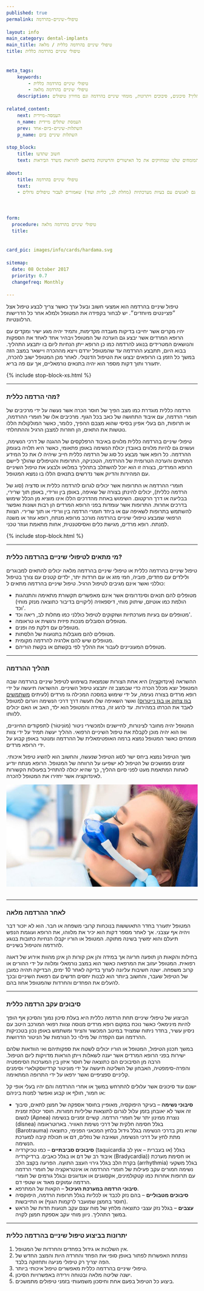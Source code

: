 ```yaml
---
published: true
permalink: טיפולי-שיניים-בהרדמה

layout: info
main_category: dental-implants
main_title: טיפולי שיניים בהרדמה כללית / מלאה
title: טיפולי שיניים בהרדמה כללית

    
meta_tags:
    keywords:
        - טיפולי שיניים בהרדמה כללית
        - טיפולי שיניים בהרדמה מלאה
    description: טיפולי שיניים בהרדמה מלאה - כל מה שרציתם לדעת על טיפולי שיניים בהרדמה כללית והרדמה מלאה, למי זה מתאים? כיצד מבוצע ההליך? סיכונים, סיבוכים ויתרונות, מומחי שיניים בהרדמה וגם מחירון טיפולים

related_content:
    next: העמסה-מיידית
    n_name: העמסת שתלים מיידית
    prev: השתלות-שיניים-ביום-אחד
    p_name: השתלות שיניים ביום

stop_block: 
    title: חשוב שתדעו
    text: צריכים לעבור טיפול מורכב ומעוניינים לסיים איתו מהר? אפשר לעבור טיפולים בהרדמה כללית ולסיים כמעט עם הכל במפגש אחד אולם חשוב שתעברו את ההליך במרפאה מסודרת שיש לה רשיונות לבצע ניתוחי שיניים בהרדמה. התייעצו עם המומחים שלנו שמחזיקים את כל האישורים והרשיונות בהתאם להוראות משרד הביראות.
        
about:
    title: טיפולי שיניים בהרדמה
    text: 
    - טיפולי שיניים בהרדמה כללית או הרדמה מלאה מתאימים למטופלים הסובלים מפחד וחרדה דנטלית, חמי מזג, ילדים קטנים עם צורך בטיפול כוללני ושאינם מגיבים לטיפול הרגיל וגם לאנשים עם בעיות תקשורת מסויימות כגון אוטיזם, שיתוק מוחי, דיספאזיה וכד'. ההרדמה הכללית מתאימה בכפוף לאישור מרדים גם לאנשים עם בעיות מערכתיות (מחלת לב, כליות ועוד) שאמורים לעבור טיפולים גדולים.

   

form:
  procedure: טיפולי שיניים בהרדמה מלאה
  title: 


card_pic: images/info/cards/hardama.svg
  
sitemap: 
  date: 08 October 2017
  priority: 0.7
  changefreq: Monthly

---
```

טיפול שיניים בהרדמה הוא אמצעי חשוב ובעל ערך כאשר צריך לבצע טיפול אצל ״פציינטים מיוחדים״. יש לבחור בקפידה את המטופל ולמלא אחר כל הדרישות הרלוונטיות.

יהיו מקרים אשר יחייבו בדיקות מעבדה מקדימות, ותמיד יהיה מגע ישיר ומקדים עם הרופא המרדים אשר יבצע גם הערכה של המטופל ויבהיר אחד לאחד את הספקות והנושאים המטרידים בנוגע להרדמה כמו כן הרופא ייתן הנחיות ליום בו יתבצע התהליך. בבוא היום, תתבצע ההרדמה עד שהמטופל יורדם וייצא מההכרה ויישאר במצב הזה במשך כל הזמן בו הרופאים יבצעו את הטיפול הדנטלי. לאחר מכן המטופל ישוב להכרה, יתעורר ותוך דקות מספר הוא יהיה בתנאים נורמאליים, אך עם פה בריא.

 {% include stop-block-xs.html %}  

- - - - - -

###  מהי הרדמה כללית?

הרדמה כללית מוגדרת כמו מצב הפיך של חוסר הכרה אשר נעשה על ידי מרכיבים של חומרי הרדמה, עם איבוד התחושה של כאב בכל הגוף. מרכיבים אלו של חומרי ההרדמה, או תרופות, הם בעלי אפיון בסיסי שהוא מצבם ההפיך, כלומר, כאשר המולקולות הללו נוטשות את התאים, הן חוזרות למצבן הרגיל וההתחלתי. 

טיפולי שיניים בהרדמה כללית מלווים באיבוד הרפלקסים של ההגנה של דרכי הנשימה, ועשוים גם להיות מלווים באובדן יכולת הנשימה באופן פתאומי, כאשר היא תלויה בעומק ההרדמה. כל רופא אשר מבצע כל סוג של הרדמה כללית חייב שיהיה לו את כל המידע המתאים והערכה הטרומית של ההרדמה, הטכניקה, התרופות והטיפולים שהולך ליישם הרופא המרדים, בצורה זו הוא יוכל להשתלב בתהליך במלואו ולבצע את טיפול השיניים עם המהירות והדיוק אשר נדרשים בתנאים הללו בו נמצא המטופל. 

חומרי ההרדמה או התרופות אשר יכולים לגרום להרדמה כללית או סדציה (סוג של הרדמה כללית), יכולים להינתן בצורה של שאיפה, באופן בין וורידי, באופן תוך שרירי, בבליעה או דרך הרקטום. השימוש באחת מהדרכים הללו אינו מוציא מן הכלל שימוש בדרכים אחרות. התרופות אשר עומדות בפני הרופא המרדים הן רבות ושונות ואפשר להשתמש בתרופות לשאיפה עם או ביחד חומרי הרדמה בין וורידי או תוך שרירי. הצוות הרפואי שמבצע טיפולי שיניים בהרדמה מורכב מרופא מנתח, רופא עוזר או משנה למנתח. רופא מרדים, מגישת כלים ואסיסטנטית, אחות מתאמת ועוזר טכני.

 {% include stop-block.html %}  

- - - - - -

###  מי מתאים לטיפולי שיניים בהרדמה כללית?

טיפול שיניים בהרדמה כללית או טיפולי שיניים בהרדמה מלאה יכולים להתאים למבוגרים ולילדים עם פחדים, פוביה, חמי מזג או עם חרדות יתר, ילדים קטנים עם צורך בטיפול כוללני ואשר אינם מגיבים לטיפול הרגיל. טיפול שיניים בהרדמה מתאים ל:

- מטופלים להם תנאים וסינדרומים אשר אינם מאפשרים תקשורת מתאימה והתנהגות הולמת כמו אוטיזם, שיתוק מוחי, דיספאזיה (ליקויים בדיבור כתוצאה מנזק מוחי) וכד'.
- מטופלים עם בעיות מערכתיות ושזקוקים לטיפול כוללני כמו מחלות לב, ריאה וכד'.
- מטופלים הסובלים מנכות פיזית ורגשית או טראומה.
- מטופלים עם דלקת פה ופנים.
- מטופלים להם מוגבלות בתנועות של הלסתות.
- מטופלים שיש להם אלרגיה להרדמה מקומית.
- מטופלים המעוניינים לעבור את ההליך לפי בקשתם או בקשת הוריהם.

- - - - - -

###  תהליך ההרדמה

ההשראה (אִינְדּוּקְצְיָה) היא אחת הצורות שנמצאת בשימוש לטיפול שיניים בהרדמה שבה המטופל יוצא מכלל הכרה כדי שבמצב זה יתבצע טיפול השיניים. ההשראה תיעשה על ידי רופא מרדים בצורה נעימה, על ידי שימוש במסכה המכילה גז מרדים (לעיתים [משתמשים בגז צחוק או בגז נייטרוס](/טיפולי-שיניים-בגז-צחוק)) ואשר השאיפה שלו תעשה דרך דרכי הנשימה ויגרום למטופל לאבד את הכרתו במהירות. עד לרגע זה, במידה והמטופל הוא ילד, האב או האם יכולים ללוותו. 

המטופל יהיה מחובר לצינורות, לחיישנים ולמכשירי ניטור (מוֹנִיטוֹר) לתפקודים החיוניים, ואז הוא יהיה מוכן לקבלת את טיפול השיניים הרפואי. ההליך יעשה תמיד על ידי צוות מומחים כאשר המטופל נמצא ברמה האופטימאלית של ההרדמה ומנוטר באופן קבוע על ידי הרופא מרדים.

משך הטיפול נמצא ביחס ישר לסוג הטיפול שנעשה, והחשוב הוא להשיג טיפול איכותי. זמנים ממושכים של הטיפול לא ישפיעו על הרווחה של המטופל. הרופא מנתח יודיע לאחות המתאמת מעט לפני סיום ההליך, כך שהיא יכולה להתחיל בפעולות הקשורות לאינדוקציה אשר יחזירו את המטופל להכרה.


 ![{{ page.title }}](/images/articles/sedation-dentistry.jpg)  

- - - - - -

### לאחר ההרדמה מלאה

המטופל יתעורר בחדר התאוששות בנוכחות קרובי משפחה או חבר. הוא לא יזכור דבר ויהיה אף עצבני. אך לאחר מספר דקות הוא יכיר את מלווהו, את הרופא ועוגמת הנפש תיעלם והוא ימשיך בשינה מתוקה. המטופל או הוריו יקבלו הנחיות כתובות בנוגע להרדמה והטיפול בשיניים.

בחילות והקאות הן תופעה חריגה אך במידה והן אכן קורות הן אינן מהוות אירוע של דאגה רפואית. המטופל יעזוב את המרפאה כאשר הוא במצב נורמאלי ומלווה על ידי ההורים או קרוב משפחה. ישנה חשיבות עליונה לערוך בדיקה לאחר 10 ימים, הבדיקה תהיה כמובן של הטיפול שעבר, והחשוב ביותר הוא לבנות יחסים חדשים עם רפואת השיניים ובכך להעלים את הפחדים והחרדות שהמטופל אחוז בהם.
- - - - - -

###  סיבוכים עקב הרדמה כללית

הביצוע של טיפולי שיניים תחת הרדמה כללית היא בעלת סיכון נמוך והסיכון אף הופך להיות מינימאלי כאשר נוכח במקום רופא מרדים מנוסה וצוות רפואי המורכב היטב עם ניסיון עשיר, בחדר ניתוח שמצויד במיטב המכשור והציוד ומשתמש באופן נכון בטכניקות ההרדמה ועם הקפדה של מילוי כל הנורמות של הניטור הדרושות.

במשך תכנון הטיפול, המטופל או הוריו יכולים לשטח את ספקותיהם ואי הוודאות שלהם ישירות בפני הרופא המרדים אשר יענה לשאלות וייתן הוראות מדויקות ליום הטיפול. הרבה מן הסיבוכים הם כתוצאה של חוסר איזון בין המערכות הסימפטיה והפרה-סימפטיה, האבחון של השליטה תיעשה על ידי מוניטור קרדיווסקולארי וסימנים קליניים ספציפיים ואשר ירפאו על ידי התרופה המתאימה.

ישנם עוד סיכונים אשר עלולים להתרחש במשך או אחרי ההרדמה והם יהיו בעלי אופי קל או חמור, חולף או קבוע ואפשר למנות ביניהם:

- **סיבוכי נשימה** – בעיקר היפוקסיה, מאופיין בחוסר אספקה של חמצן לתאים, סיבוך זה אשר לא יאובחן בזמן עלול לגרום לתוצאות שליליות חמורות. חוסר יכולת זמנית לנשום (Apnea) נוצרת ממינון יתר של חומרי הרדמה. קשיים זמניים בנשימה (disnea) בגלל חסימה חלקית של דרכי נשימת האוויר. בארוטראומה (Barotrauma) שהיא נזק בדרכי הנשימה בגלל גידול בלחץ המכאני הפנימי, כתוצאה מתת לחץ על דרכי הנשימה, ושאיבה של נוזלים, דם או תכולת קיבה למערכת הנשימה.
- **סיבוכים סביבתיים** – כמו טכיקרדיה (taquicardia או בעברית – אוץ לב) בגלל איבוד רב של דם או בגלל כאבים. ברדיקרדיה (Bradycardia)) או חסימת מערכת בקרת הלב בגלל גירוי העצב התועֶה. הפרעה בקצב הלב (arrhythmia) בגלל משקעי נשימה חמורים עקב פעילות של חומרי ההרדמה או אינטראקציה של חומרי הרדמה עם תרופות אחרות כמו קטקולמינים, אקסוגנים או אנדוגנים ובגלל גורמים של חומרי הרדמה עמוקים מאוד או שטפי דם.
- **סיבוכי הרדמה במערכת העיכול** – הקאות של המתרפא.
- **סיבוכים מטבוליים** – בהם נזק לכבד או לכליות בגלל תרופות הרדמה, היפוקסיה (חוסר בחמצן שמועבר לרקמות הגוף) או התייבשות.
- **עצבים** – בגלל נזק עצבי כתוצאה מלחץ של מוח עצם עקב תנועות חדות של הראש במשך התהליך. ניוון מוחי עקב אספקת חמצן לקויה.

- - - - - -

###  יתרונות בביצוע טיפול שיניים בהרדמה כללית

1. אין השלכות או גידול בפחדים והחרדות של המטופל.
2. נפתחת האפשרות לפתור באופן סופי את הפחד והחרדה היות והמצב החדש של הפה יצריך רק טיפולי מניעה ותחזוקה בלבד.
3. טיפולי שיניים בהרדמה כללית מאפשרים טיפול איכותי ביותר.
4. ישנה שליטה מלאה ובטוחה וירידה באפשרויות הסיכון.
5. ביצוע כל הטיפול בפעם אחת וחיסכון משמעותי בזמני טיפולים מתמשכים.